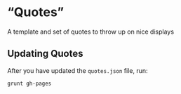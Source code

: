 # “Quotes”
A template and set of quotes to throw up on nice displays

## Updating Quotes
After you have updated the `quotes.json` file, run:

    grunt gh-pages
